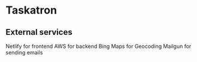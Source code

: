 # Taskatron

## External services

Netlify for frontend
AWS for backend
Bing Maps for Geocoding
Mailgun for sending emails
